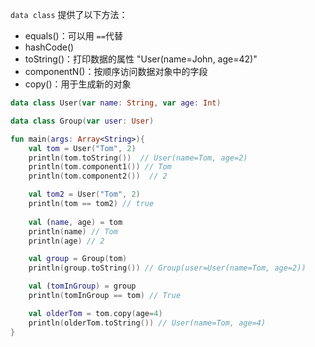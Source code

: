 `data class` 提供了以下方法：
- equals()：可以用 `==`代替
- hashCode()
- toString()：打印数据的属性 "User(name=John, age=42)"
- componentN()：按顺序访问数据对象中的字段
- copy()：用于生成新的对象

```kotlin
data class User(var name: String, var age: Int)

data class Group(var user: User)

fun main(args: Array<String>){
    val tom = User("Tom", 2)
    println(tom.toString())  // User(name=Tom, age=2)
    println(tom.component1()) // Tom
    println(tom.component2())  // 2

    val tom2 = User("Tom", 2)
    println(tom == tom2) // true
    
    val (name, age) = tom
    println(name) // Tom
    println(age) // 2

    val group = Group(tom)
    println(group.toString()) // Group(user=User(name=Tom, age=2))

    val (tomInGroup) = group
    println(tomInGroup == tom) // True

    val olderTom = tom.copy(age=4)
    println(olderTom.toString()) // User(name=Tom, age=4)
}
```
